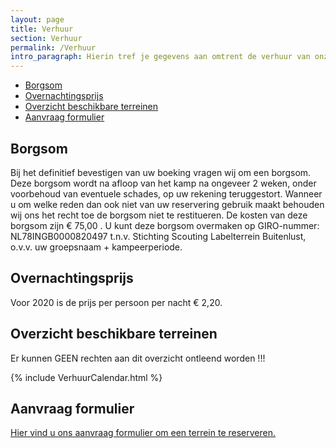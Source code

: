 ```yaml
---
layout: page
title: Verhuur
section: Verhuur
permalink: /Verhuur
intro_paragraph: Hierin tref je gegevens aan omtrent de verhuur van onze terreinen.
---
```


- [Borgsom](#borgsom)
- [Overnachtingsprijs](#overnachtingsprijs)
- [Overzicht beschikbare terreinen](#overzicht-beschikbare-terreinen)
- [Aanvraag formulier](#aanvraag-formulier)

## Borgsom

Bij het definitief bevestigen van uw boeking vragen wij om een borgsom.
Deze borgsom wordt na afloop van het kamp na ongeveer 2 weken, onder voorbehoud van eventuele schades, op uw rekening teruggestort. Wanneer u om welke reden dan ook niet van uw reservering gebruik maakt behouden wij ons het recht toe de borgsom niet te restitueren.
De kosten van deze borgsom zijn € 75,00 . U kunt deze borgsom overmaken op GIRO-nummer: NL78INGB0000820497 t.n.v. Stichting Scouting Labelterrein Buitenlust, o.v.v. uw groepsnaam + kampeerperiode.

## Overnachtingsprijs

Voor 2020 is de prijs per persoon per nacht € 2,20.

## Overzicht beschikbare terreinen

Er kunnen GEEN rechten aan dit overzicht ontleend worden !!!

{% include VerhuurCalendar.html %}

## Aanvraag formulier

 [Hier vind u ons aanvraag formulier om een terrein te reserveren.](/aanvraag)
 